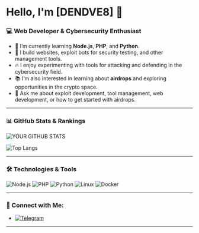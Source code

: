 # Hello, I'm [DENDVE8] 👋

### 💻 Web Developer & Cybersecurity Enthusiast

- 🧠 I’m currently learning **Node.js**, **PHP**, and **Python**.
- 🚀 I build websites, exploit bots for security testing, and other management tools.
- 🔥 I enjoy experimenting with tools for attacking and defending in the cybersecurity field.
- 📚 I’m also interested in learning about **airdrops** and exploring opportunities in the crypto space.
- 💬 Ask me about exploit development, tool management, web development, or how to get started with airdrops.

---

### 📊 GitHub Stats & Rankings

![YOUR GITHUB STATS](https://github-readme-stats.vercel.app/api?username=dendve8&show_icons=true&theme=radical)

![Top Langs](https://github-readme-stats.vercel.app/api/top-langs/?username=YOUR_GITHUB_USERNAME&theme=radical)

---

### 🛠️ Technologies & Tools

![Node.js](https://img.shields.io/badge/Node.js-339933?style=for-the-badge&logo=nodedotjs&logoColor=white)
![PHP](https://img.shields.io/badge/PHP-777BB4?style=for-the-badge&logo=php&logoColor=white)
![Python](https://img.shields.io/badge/Python-3776AB?style=for-the-badge&logo=python&logoColor=white)
![Linux](https://img.shields.io/badge/Linux-FCC624?style=for-the-badge&logo=linux&logoColor=black)
![Docker](https://img.shields.io/badge/Docker-2496ED?style=for-the-badge&logo=docker&logoColor=white)

---

### 🚀 Connect with Me:
- [![Telegram](https://img.shields.io/badge/Telegram-2CA5E0?style=for-the-badge&logo=telegram&logoColor=white)](https://t.me/dendve8)

---
